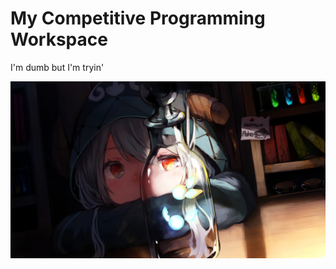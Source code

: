 # My Competitive Programming Workspace

I'm dumb but I'm tryin'

![since2018](https://raw.githubusercontent.com/iluvgirlswithglasses/cpp/main/cover.jpg)